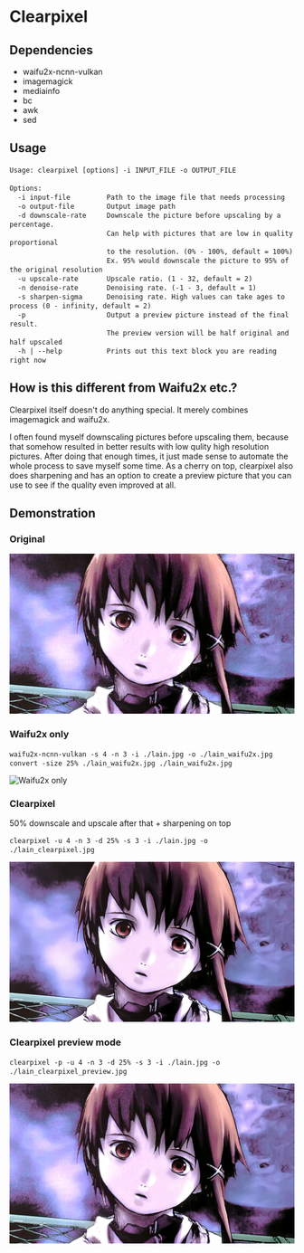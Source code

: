 # Clearpixel

## Dependencies
- waifu2x-ncnn-vulkan
- imagemagick
- mediainfo
- bc
- awk
- sed

## Usage
```
Usage: clearpixel [options] -i INPUT_FILE -o OUTPUT_FILE

Options:
  -i input-file         Path to the image file that needs processing
  -o output-file        Output image path
  -d downscale-rate     Downscale the picture before upscaling by a percentage.
                        Can help with pictures that are low in quality proportional
                        to the resolution. (0% - 100%, default = 100%)
                        Ex. 95% would downscale the picture to 95% of the original resolution
  -u upscale-rate       Upscale ratio. (1 - 32, default = 2)
  -n denoise-rate       Denoising rate. (-1 - 3, default = 1)
  -s sharpen-sigma      Denoising rate. High values can take ages to process (0 - infinity, default = 2)
  -p                    Output a preview picture instead of the final result.
                        The preview version will be half original and half upscaled
  -h | --help           Prints out this text block you are reading right now
```

## How is this different from Waifu2x etc.?
Clearpixel itself doesn't do anything special. It merely combines imagemagick and waifu2x.

I often found myself downscaling pictures before upscaling them, because that somehow resulted in better results with low qulity high resolution pictures. After doing that enough times, it just made sense to automate the whole process to save myself some time. As a cherry on top, clearpixel also does sharpening and has an option to create a preview picture that you can use to see if the quality even improved at all.

## Demonstration
### Original
![Original picture](./example/lain.jpg)

### Waifu2x only
```
waifu2x-ncnn-vulkan -s 4 -n 3 -i ./lain.jpg -o ./lain_waifu2x.jpg
convert -size 25% ./lain_waifu2x.jpg ./lain_waifu2x.jpg
```
![Waifu2x only](./example/lain_waifu2x.jpg)

### Clearpixel
50% downscale and upscale after that + sharpening on top
```
clearpixel -u 4 -n 3 -d 25% -s 3 -i ./lain.jpg -o ./lain_clearpixel.jpg
```
![Clearpixel](./example/lain_clearpixel.jpg)

### Clearpixel preview mode
```
clearpixel -p -u 4 -n 3 -d 25% -s 3 -i ./lain.jpg -o ./lain_clearpixel_preview.jpg
```
![Clearpixel preview](./example/lain_clearpixel_preview.jpg)
